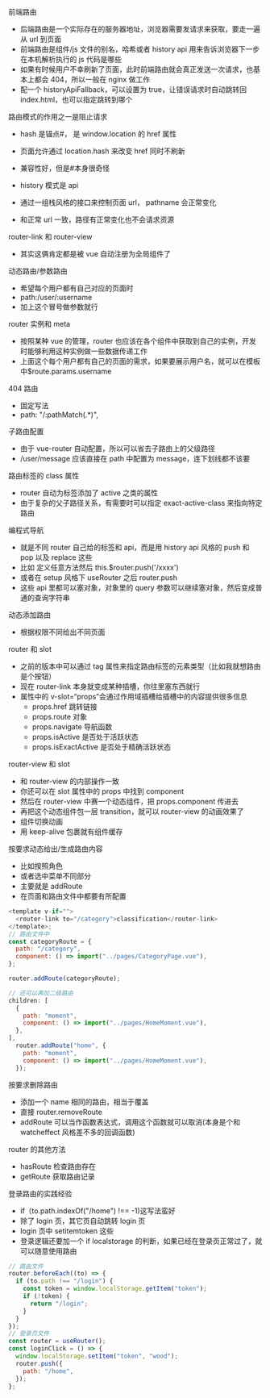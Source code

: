 前端路由

- 后端路由是一个实际存在的服务器地址，浏览器需要发请求来获取，要走一遍从 url 到页面
- 前端路由是组件/js 文件的别名，哈希或者 history api 用来告诉浏览器下一步在本机解析执行的 js 代码是哪些
- 如果有时候用户不幸刷新了页面，此时前端路由就会真正发送一次请求，也基本上都会 404，所以一般在 nginx 做工作
- 配一个 historyApiFallback，可以设置为 true，让错误请求时自动跳转回 index.html，也可以指定跳转到哪个

路由模式的作用之一是阻止请求

- hash 是锚点#， 是 window.location 的 href 属性
- 页面允许通过 location.hash 来改变 href 同时不刷新
- 兼容性好，但是#本身很奇怪

- history 模式是 api
- 通过一组栈风格的接口来控制页面 url， pathname 会正常变化
- 和正常 url 一致，路径有正常变化也不会请求资源

router-link 和 router-view

- 其实这俩肯定都是被 vue 自动注册为全局组件了

动态路由/参数路由

- 希望每个用户都有自己对应的页面时
- path:/user/:username
- 加上这个冒号做参数就行

router 实例和 meta

- 按照某种 vue 的管理，router 也应该在各个组件中获取到自己的实例，开发时能够利用这种实例做一些数据传递工作
- 上面这个每个用户都有自己的页面的需求，如果要展示用户名，就可以在模板中$route.params.username

404 路由

- 固定写法
- path: "/:pathMatch(.\*)",

子路由配置

- 由于 vue-router 自动配置，所以可以省去子路由上的父级路径
- /user/message 应该直接在 path 中配置为 message，连下划线都不该要

路由标签的 class 属性

- router 自动为标签添加了 active 之类的属性
- 由于复杂的父子路径关系，有需要时可以指定 exact-active-class 来指向特定路由

编程式导航

- 就是不同 router 自己给的标签和 api，而是用 history api 风格的 push 和 pop 以及 replace 这些
- 比如 定义任意方法然后 this.$router.push('/xxxx')
- 或者在 setup 风格下 useRouter 之后 router.push
- 这些 api 里都可以塞对象，对象里的 query 参数可以继续塞对象，然后变成普通的查询字符串

动态添加路由

- 根据权限不同给出不同页面

router 和 slot

- 之前的版本中可以通过 tag 属性<router-link tag="button">来指定路由标签的元素类型（比如我就想路由是个按钮）
- 现在 router-link 本身就变成某种插槽，你往里塞东西就行
- 属性中的 v-slot=“props”会通过作用域插槽给插槽中的内容提供很多信息
  - props.href 跳转链接
  - props.route 对象
  - props.navigate 导航函数
  - props.isActive 是否处于活跃状态
  - props.isExactActive 是否处于精确活跃状态

router-view 和 slot

- <component :is='props.Component'>和 router-view 的内部操作一致
- 你还可以在 slot 属性中的 props 中找到 component
- 然后在 router-view 中赛一个动态组件，把 props.component 传进去
- 再把这个动态组件包一层 transition，就可以 router-view 的动画效果了
- 组件切换动画
- 用 keep-alive 包裹就有组件缓存

按要求动态给出/生成路由内容

- 比如按照角色
- 或者选中菜单不同部分
- 主要就是 addRoute
- 在页面和路由文件中都要有所配置

```javascript
<template v-if="">
  <router-link to="/category">classification</router-link>
</template>;
// 路由文件中
const categoryRoute = {
  path: "/category",
  component: () => import("../pages/CategoryPage.vue"),
};

router.addRoute(categoryRoute);

// 还可以再加二级路由
children: [
  {
    path: "moment",
    component: () => import("../pages/HomeMoment.vue"),
  },
],
  router.addRoute("home", {
    path: "moment",
    component: () => import("../pages/HomeMoment.vue"),
  });
```

按要求删除路由

- 添加一个 name 相同的路由，相当于覆盖
- 直接 router.removeRoute
- addRoute 可以当作函数表达式，调用这个函数就可以取消(本身是个和 watcheffect 风格差不多的回调函数)

router 的其他方法

- hasRoute 检查路由存在
- getRoute 获取路由记录

登录路由的实践经验

- if（to.path.indexOf("/home") !== -1)这写法蛮好
- 除了 login 页，其它页自动跳转 login 页
- login 页中 setitemtoken 这些
- 登录逻辑还要加一个 if localstorage 的判断，如果已经在登录页正常过了，就可以随意使用路由

```javascript
// 路由文件
router.beforeEach((to) => {
  if (to.path !== "/login") {
    const token = window.localStorage.getItem("token");
    if (!token) {
      return "/login";
    }
  }
});
// 登录页文件
const router = useRouter();
const loginClick = () => {
  window.localStorage.setItem("token", "wood");
  router.push({
    path: "/home",
  });
};
```
